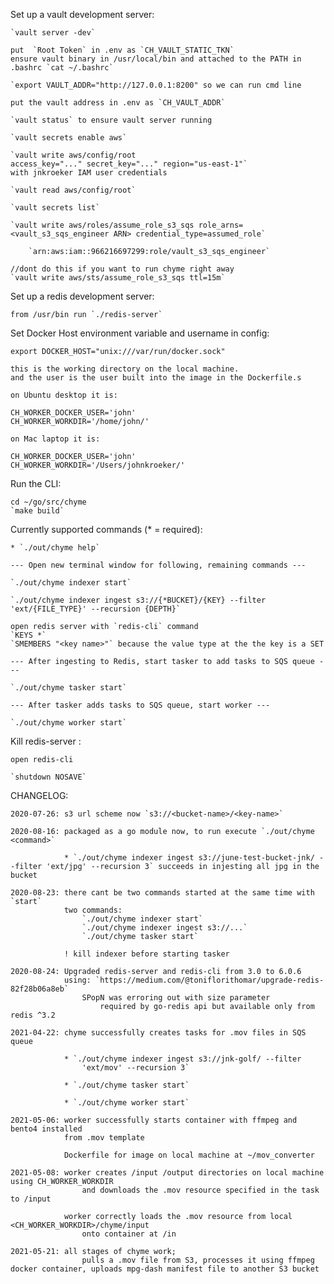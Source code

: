 Set up a vault development server:

    `vault server -dev`

    put  `Root Token` in .env as `CH_VAULT_STATIC_TKN`
    ensure vault binary in /usr/local/bin and attached to the PATH in .bashrc `cat ~/.bashrc`

    `export VAULT_ADDR="http://127.0.0.1:8200" so we can run cmd line

    put the vault address in .env as `CH_VAULT_ADDR`

    `vault status` to ensure vault server running

    `vault secrets enable aws`

    `vault write aws/config/root 
    access_key="..." secret_key="..." region="us-east-1"` 
    with jnkroeker IAM user credentials 

    `vault read aws/config/root` 

    `vault secrets list`

    `vault write aws/roles/assume_role_s3_sqs role_arns=<vault_s3_sqs_engineer ARN> credential_type=assumed_role`

        `arn:aws:iam::966216697299:role/vault_s3_sqs_engineer`

    //dont do this if you want to run chyme right away
    `vault write aws/sts/assume_role_s3_sqs ttl=15m`

Set up a redis development server:

    from /usr/bin run `./redis-server`

Set Docker Host environment variable and username in config:

    export DOCKER_HOST="unix:///var/run/docker.sock"

    this is the working directory on the local machine.
    and the user is the user built into the image in the Dockerfile.s

    on Ubuntu desktop it is:

    CH_WORKER_DOCKER_USER='john'
    CH_WORKER_WORKDIR='/home/john/'

    on Mac laptop it is:

    CH_WORKER_DOCKER_USER='john'
    CH_WORKER_WORKDIR='/Users/johnkroeker/'

Run the CLI:

    cd ~/go/src/chyme
    `make build`

Currently supported commands (* = required):

    * `./out/chyme help`

    --- Open new terminal window for following, remaining commands ---

    `./out/chyme indexer start`
 
    `./out/chyme indexer ingest s3://{*BUCKET}/{KEY} --filter 'ext/{FILE_TYPE}' --recursion {DEPTH}` 

    open redis server with `redis-cli` command
    `KEYS *`
    `SMEMBERS "<key name>"` because the value type at the the key is a SET

    --- After ingesting to Redis, start tasker to add tasks to SQS queue ---

    `./out/chyme tasker start`

    --- After tasker adds tasks to SQS queue, start worker ---

    `./out/chyme worker start`

Kill redis-server :

    open redis-cli

    `shutdown NOSAVE`

CHANGELOG: 

    2020-07-26: s3 url scheme now `s3://<bucket-name>/<key-name>`

    2020-08-16: packaged as a go module now, to run execute `./out/chyme <command>`

                * `./out/chyme indexer ingest s3://june-test-bucket-jnk/ --filter 'ext/jpg' --recursion 3` succeeds in injesting all jpg in the bucket

    2020-08-23: there cant be two commands started at the same time with `start`
                two commands:
                    `./out/chyme indexer start`
                    `./out/chyme indexer ingest s3://...`
                    `./out/chyme tasker start`
                
                ! kill indexer before starting tasker

    2020-08-24: Upgraded redis-server and redis-cli from 3.0 to 6.0.6
                using: `https://medium.com/@toniflorithomar/upgrade-redis-82f28b06a8eb`
                    SPopN was erroring out with size parameter
                        required by go-redis api but available only from redis ^3.2

    2021-04-22: chyme successfully creates tasks for .mov files in SQS queue

                * `./out/chyme indexer ingest s3://jnk-golf/ --filter 
                    'ext/mov' --recursion 3`
                
                * `./out/chyme tasker start`

                * `./out/chyme worker start`

    2021-05-06: worker successfully starts container with ffmpeg and bento4 installed
                from .mov template

                Dockerfile for image on local machine at ~/mov_converter

    2021-05-08: worker creates /input /output directories on local machine using CH_WORKER_WORKDIR
                    and downloads the .mov resource specified in the task to /input
    
                worker correctly loads the .mov resource from local <CH_WORKER_WORKDIR>/chyme/input
                    onto container at /in 
    
    2021-05-21: all stages of chyme work; 
                    pulls a .mov file from S3, processes it using ffmpeg docker container, uploads mpg-dash manifest file to another S3 bucket

